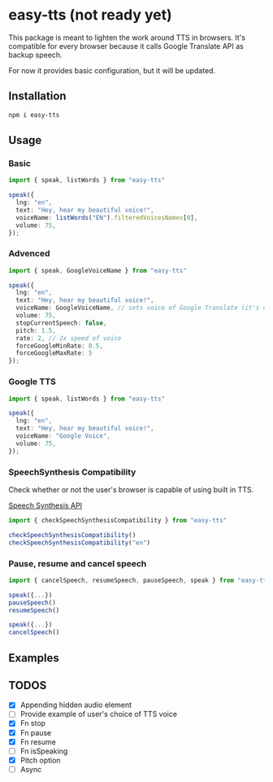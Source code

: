 # easy-tts (not ready yet)

This package is meant to lighten the work around TTS in browsers. It's compatible for every browser because it calls Google Translate API as backup speech.

For now it provides basic configuration, but it will be updated.

## Installation
```bash
npm i easy-tts
```

## Usage

### Basic
```ts
import { speak, listWords } from "easy-tts"

speak({
  lng: "en",
  text: "Hey, hear my beautiful voice!",
  voiceName: listWords("EN").filteredVoicesNames[0],
  volume: 75,
});
```

### Advenced

```ts
import { speak, GoogleVoiceName } from "easy-tts"

speak({
  lng: "en",
  text: "Hey, hear my beautiful voice!",
  voiceName: GoogleVoiceName, // sets voice of Google Translate (it's default anyway)
  volume: 75,
  stopCurrentSpeech: false,
  pitch: 1.5,
  rate: 2, // 2x speed of voice
  forceGoogleMinRate: 0.5,
  forceGoogleMaxRate: 5
});
```

### Google TTS

```ts
import { speak, listWords } from "easy-tts"

speak({
  lng: "en",
  text: "Hey, hear my beautiful voice!",
  voiceName: "Google Voice",
  volume: 75,
});
```

### SpeechSynthesis Compatibility
Check whether or not the user's browser is capable of using built in TTS.

[Speech Synthesis API](https://developer.mozilla.org/en-US/docs/Web/API/SpeechSynthesis)

```ts
import { checkSpeechSynthesisCompatibility } from "easy-tts"

checkSpeechSynthesisCompatibility()
checkSpeechSynthesisCompatibility("en")
```

### Pause, resume and cancel speech
```ts
import { cancelSpeech, resumeSpeech, pauseSpeech, speak } from "easy-tts";

speak({...})
pauseSpeech()
resumeSpeech()

speak({...})
cancelSpeech()
```

## Examples

## TODOS

- [x] Appending hidden audio element
- [ ] Provide example of user's choice of TTS voice
- [x] Fn stop
- [x] Fn pause
- [x] Fn resume
- [ ] Fn isSpeaking
- [x] Pitch option
- [ ] Async